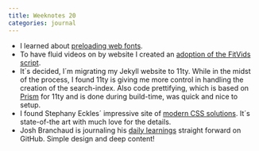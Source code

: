 ```yaml
---
title: Weeknotes 20
categories: journal
---
```

- I learned about [preloading web fonts](/journal/preloading-web-fonts/). 
- To have fluid videos on by website I created an [adoption of the FitVids script](/journal/fluid-videos-with-my-adaption-of-fitvids/).
- It´s decided, I´m migrating my Jekyll website to 11ty. While in the midst of the process, I found 11ty is giving me more control in handling the creation of the search-index. Also code prettifying, which is based on [Prism](https://prismjs.com) for 11ty and is done during build-time, was quick and nice to setup.
- I found Stephany Eckles´ impressive site of [modern CSS solutions](https://moderncss.dev). It´s state-of-the art with much love for the details.
- Josh Branchaud is journaling his [daily learnings](https://github.com/jbranchaud/til) straight forward on GitHub. Simple design and deep content!
